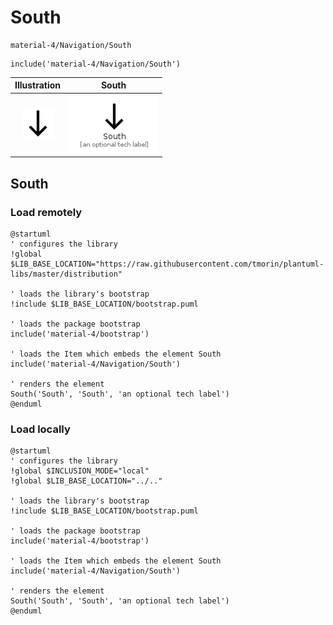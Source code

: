# South


```text
material-4/Navigation/South
```

```text
include('material-4/Navigation/South')
```



| Illustration | South |
| :---: | :---: |
| ![illustration for Illustration](../../material-4/Navigation/South.png) | ![illustration for South](../../material-4/Navigation/South.Local.png) |




## South

### Load remotely
```plantuml
@startuml
' configures the library
!global $LIB_BASE_LOCATION="https://raw.githubusercontent.com/tmorin/plantuml-libs/master/distribution"

' loads the library's bootstrap
!include $LIB_BASE_LOCATION/bootstrap.puml

' loads the package bootstrap
include('material-4/bootstrap')

' loads the Item which embeds the element South
include('material-4/Navigation/South')

' renders the element
South('South', 'South', 'an optional tech label')
@enduml
```

### Load locally
```plantuml
@startuml
' configures the library
!global $INCLUSION_MODE="local"
!global $LIB_BASE_LOCATION="../.."

' loads the library's bootstrap
!include $LIB_BASE_LOCATION/bootstrap.puml

' loads the package bootstrap
include('material-4/bootstrap')

' loads the Item which embeds the element South
include('material-4/Navigation/South')

' renders the element
South('South', 'South', 'an optional tech label')
@enduml
```

